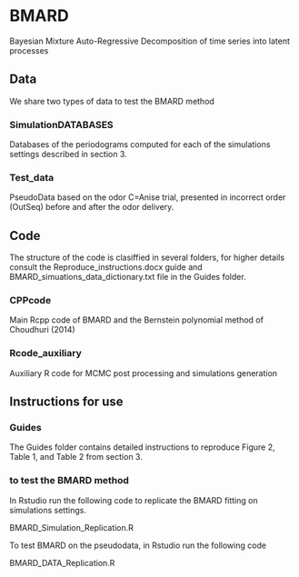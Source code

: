 # BMARD
Bayesian Mixture Auto-Regressive Decomposition of time series into latent processes

## Data

We share two types of data to test the BMARD method

### SimulationDATABASES
Databases of the periodograms computed for each of the simulations settings described in section 3.

### Test_data 
PseudoData based on the odor C=Anise trial, presented in incorrect order (OutSeq) before and after the odor delivery.

## Code

The structure of the code is clasiffied in several folders, for higher details consult the Reproduce_instructions.docx guide and BMARD_simuations_data_dictionary.txt file in the Guides folder.

### CPPcode
Main Rcpp code of BMARD and the Bernstein polynomial method of Choudhuri (2014)

### Rcode_auxiliary
Auxiliary R code for MCMC post processing and simulations generation

## Instructions for use
### Guides

The Guides folder contains detailed instructions to reproduce Figure 2, Table 1, and Table 2 from section 3.

### to test the BMARD method

In Rstudio run the following code to replicate the BMARD fitting on simulations settings. 

BMARD_Simulation_Replication.R

To test BMARD on the pseudodata, in Rstudio run the following code

BMARD_DATA_Replication.R
